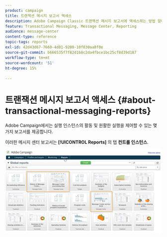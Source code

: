 ```yaml
---
product: campaign
title: 트랜잭션 메시지 보고서 액세스
description: Adobe Campaign Classic 트랜잭션 메시지 보고서에 액세스하는 방법 알아보기
feature: Transactional Messaging, Message Center, Reporting
audience: message-center
content-type: reference
topic-tags: reports
exl-id: 42d43d67-7660-4d81-9280-10f030aa8f0e
source-git-commit: b666535f7f82d1b8c2da4fbce1bc25cf8d39d187
workflow-type: tm+mt
source-wordcount: '51'
ht-degree: 15%

---
```


# 트랜잭션 메시지 보고서 액세스 {#about-transactional-messaging-reports}



Adobe Campaign에서는 실행 인스턴스의 활동 및 원활한 실행을 제어할 수 있는 몇 가지 보고서를 제공합니다.

이러한 메시지 센터 보고서는 **[!UICONTROL Reports]** 의 탭 **컨트롤 인스턴스**.

![](assets/messagecenter_reporting_002.png)
